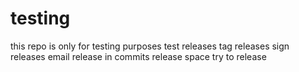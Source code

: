 # testing
this repo is only for testing purposes
test releases
tag releases
sign releases
email
release in commits
release space
try to release